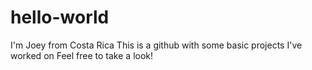 # hello-world

I'm Joey from Costa Rica 
This is a github with some basic projects I've worked on
Feel free to take a look!
